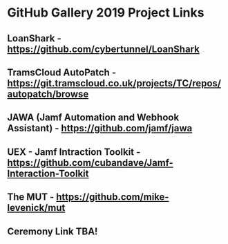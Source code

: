 # GitHub Gallery 2019 Project Links

## LoanShark -  https://github.com/cybertunnel/LoanShark

## TramsCloud AutoPatch -  https://git.tramscloud.co.uk/projects/TC/repos/autopatch/browse

## JAWA (Jamf Automation and Webhook Assistant) -  https://github.com/jamf/jawa

## UEX - Jamf Intraction Toolkit -  https://github.com/cubandave/Jamf-Interaction-Toolkit

## The MUT -  https://github.com/mike-levenick/mut

## Ceremony Link TBA!
